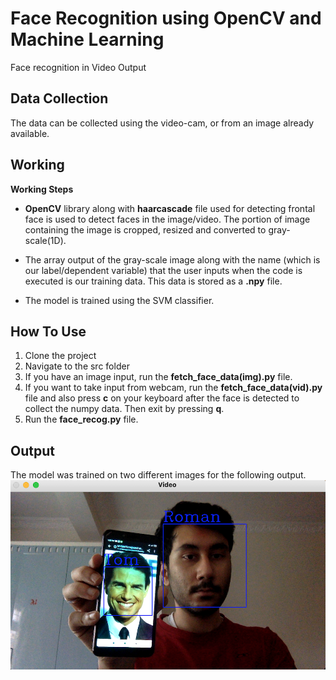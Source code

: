 # Face Recognition using OpenCV and Machine Learning
Face recognition in Video Output

## Data Collection
The data can be collected using the video-cam, or from an image already available.


## Working
**Working Steps**

- **OpenCV** library along with **haarcascade** file used for detecting frontal face is used to detect faces in the image/video. The portion of image containing the image is cropped, resized and converted to gray-scale(1D).

- The array output of the gray-scale image along with the name (which is our label/dependent variable) that the user inputs when the code is executed is our training data. This data is stored as a **.npy** file.

- The model is trained using the SVM classifier. 

## How To Use 
1. Clone the project
2. Navigate to the src folder
3. If you have an image input, run the **fetch_face_data(img).py** file.
4. If you want to take input from webcam, run the **fetch_face_data(vid).py** file and also press **c** on your keyboard after the face is detected to collect the numpy data. Then exit by pressing **q**.
5. Run the **face_recog.py** file.

## Output

The model was trained on two different images for the following output.
<img src='images/output.png'>

